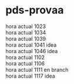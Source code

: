 # pds-provaa

hora actual 1023  
hora actual 1034  
hora actual 1039  
hora actual 1041 idea  
hora actual 1046 idea  
hora actual 1102  
hora actual 1106  
hora actual 1111 en branch  
hora actual 1117 idea
